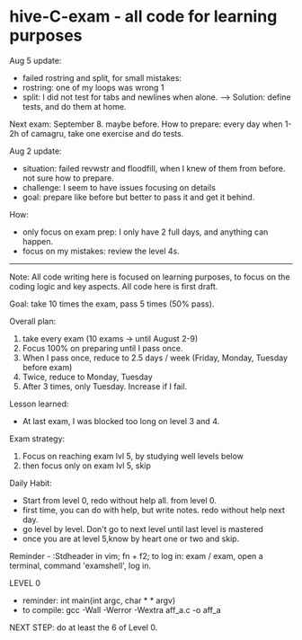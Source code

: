 # hive-C-exam - all code for learning purposes
Aug 5 update:
- failed rostring and split, for small mistakes:
- rostring: one of my loops was wrong 1
- split: I did not test for tabs and newlines when alone.
--> Solution: define tests, and do them at home.

Next exam: September 8. maybe before.
How to prepare: every day when 1-2h of camagru, take one exercise and do tests.


Aug 2 update:
- situation: failed revwstr and floodfill, when I knew of them from before. not sure how to prepare.
- challenge: I seem to have issues focusing on details
- goal: prepare like before but better to pass it and get it behind.

How: 
- only focus on exam prep: I only have 2 full days, and anything can happen.
- focus on my mistakes: review the level 4s.


_____________________________

Note: All code writing here is focused on learning purposes, to focus on the coding logic and key aspects.
All code here is first draft.

Goal: take 10 times the exam, pass 5 times (50% pass).

Overall plan: 
1) take every exam (10 exams -> until August 2-9)
2) Focus 100% on preparing until I pass once.
3) When I pass once, reduce to 2.5 days / week (Friday, Monday, Tuesday before exam)
4) Twice, reduce to Monday, Tuesday
5) After 3 times, only Tuesday. Increase if I fail.

Lesson learned:
- At last exam, I was blocked too long on level 3 and 4.

Exam strategy:
1) Focus on reaching exam lvl 5, by studying well levels below
2) then focus only on exam lvl 5, skip 

Daily Habit:
- Start from level 0, redo without help all. from level 0.
- first time, you can do with help, but write notes. redo without help next day.
- go level by level. Don't go to next level until last level is mastered
- once you are at level 5,know by heart one or two and skip.

Reminder - :Stdheader in vim; fn + f2;
to log in: exam / exam, open a terminal, command 'examshell', log in. 

LEVEL 0
- reminder: int	main(int argc, char  * * argv)
- to compile: gcc -Wall -Werror -Wextra aff_a.c -o aff_a

NEXT STEP: do at least the 6 of Level 0. 
